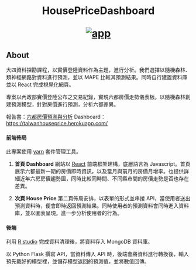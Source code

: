 <h1 align="center">
  <p align="center">HousePriceDashboard</p>
  <a href="https://computervisiontemplate.herokuapp.com/"><img src="https://upload.cc/i1/2023/02/08/yluw0p.png" alt="app"></a>

## About

大四資料探勘課程，以實價登陸資料作為主題，進行分析。我們選擇以隨機森林、類神經網路對資料進行預測，並以 MAPE 比較其預測結果。同時自行建置資料庫並以 React 完成視覺化網頁。

專案以內政部實價登陸公布之交易紀錄，實現六都房價走勢儀表板。以隨機森林創建預測模型，針對房價進行預測，分析六都差異。

報告書：[六都房價預測與分析](https://1drv.ms/b/s!AiTjghiuXYI5ymtoZSoMJyWt-ZZu?e=AvylMZ)
Dashboard：https://taiwanhouseprice.herokuapp.com/

#### 前端佈局

此專案使用 [yarn](https://yarnpkg.com/) 套件管理工具。

1. **首頁 Dashboard**
   網站以 [React](https://zh-hant.reactjs.org/) 前端框架建構，底層語言為 Javascript。首頁展示六都最新一期的房價即時資訊，以及當月與前月的房價月增率。也提供詳細近年六房房價趨勢圖，同時比較同時間、不同縣市間的房價走勢是否也存在差異。

2. **次頁 House Price**
   第二頁佈局安排，以表單的形式並串接 API，當使用者送出預測資料時，便會即時返回預測結果。同時使用者的預測資料會同時進入資料庫，並以圖表呈現。進一步分析使用者的行為。

#### 後端

利用 [R studio](https://posit.co/download/rstudio-desktop/) 完成資料清理後，將資料存入 MongoDB 資料庫。

以 Python Flask 撰寫 API，當資料傳入 API 時，後端會將資料進行轉換後，輸入預先載好的模型裡，並儲存模型返回的預測值，並將數值回傳。
